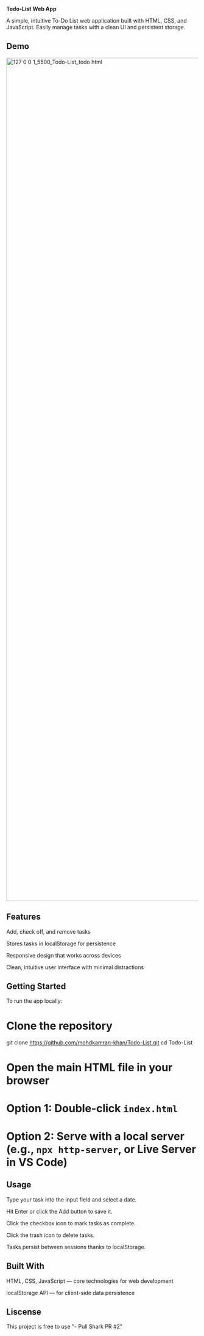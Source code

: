 **Todo-List Web App**

A simple, intuitive To-Do List web application built with HTML, CSS, and JavaScript. Easily manage tasks with a clean UI and persistent storage.

## Demo

<img width="3058" height="2206" alt="127 0 0 1_5500_Todo-List_todo html" src="https://github.com/user-attachments/assets/5569b53c-3042-40f8-8e46-d1c98105ed15" />

## Features

Add, check off, and remove tasks

Stores tasks in localStorage for persistence

Responsive design that works across devices

Clean, intuitive user interface with minimal distractions

## Getting Started

To run the app locally:

# Clone the repository
git clone https://github.com/mohdkamran-khan/Todo-List.git
cd Todo-List

# Open the main HTML file in your browser
# Option 1: Double-click `index.html`
# Option 2: Serve with a local server (e.g., `npx http-server`, or Live Server in VS Code)

## Usage

Type your task into the input field and select a date.

Hit Enter or click the Add button to save it.

Click the checkbox icon to mark tasks as complete.

Click the trash icon to delete tasks.

Tasks persist between sessions thanks to localStorage.

## Built With

HTML, CSS, JavaScript — core technologies for web development

localStorage API — for client-side data persistence

## Liscense

This project is free to use
"- Pull Shark PR #2" 
